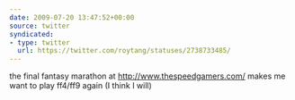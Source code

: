 ```yaml
---
date: 2009-07-20 13:47:52+00:00
source: twitter
syndicated:
- type: twitter
  url: https://twitter.com/roytang/statuses/2738733485/
---
```


the final fantasy marathon at http://www.thespeedgamers.com/ makes me want to play ff4/ff9 again (I think I will)